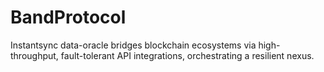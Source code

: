 # BandProtocol
Instantsync data-oracle bridges blockchain ecosystems via high-throughput, fault-tolerant API integrations, orchestrating a resilient nexus.
